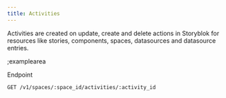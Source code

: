 ```yaml
---
title: Activities
---
```


Activities are created on update, create and delete actions in Storyblok for resources like stories, components, spaces, datasources and datasource entries.

;examplearea

Endpoint

```bash
GET /v1/spaces/:space_id/activities/:activity_id
```


